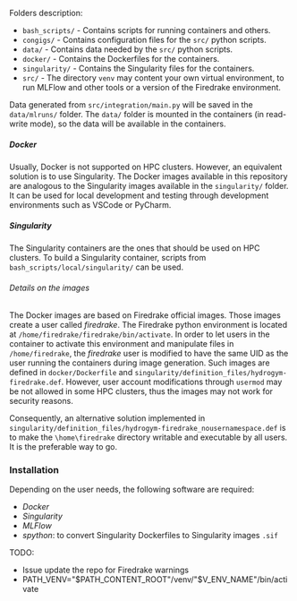 
Folders description:

- `bash_scripts/` - Contains scripts for running containers and others. 
- `congigs/` - Contains configuration files for the `src/` python scripts.
- `data/` - Contains data needed by the `src/` python scripts.
- `docker/` - Contains the Dockerfiles for the containers.
- `singularity/` - Contains the Singularity files for the containers.
- `src/` - The directory `venv` may content your own virtual environment, to run MLFlow and other tools or a version of the Firedrake environment.


Data generated from `src/integration/main.py` will be saved in the `data/mlruns/` folder.
The `data/` folder is mounted in the containers (in read-write mode), so the data will be available in the containers.

##### Docker
Usually, Docker is not supported on HPC clusters.
However, an equivalent solution is to use Singularity.
The Docker images available in this repository are analogous to the Singularity images available in the `singularity/` folder.
It can be used for local development and testing through development environments such as VSCode or PyCharm.

##### Singularity
The Singularity containers are the ones that should be used on HPC clusters.
To build a Singularity container, scripts from `bash_scripts/local/singularity/` can be used.

###### Details on the images
The Docker images are based on Firedrake official images.
Those images create a user called _firedrake_.
The Firedrake python environment is located at `/home/firedrake/firedrake/bin/activate`.
In order to let users in the container to activate this environment and manipulate files in `/home/firedrake`, the _firedrake_ user is modified to have the same UID as the user running the containers during image generation.
Such images are defined in `docker/Dockerfile` and `singularity/definition_files/hydrogym-firedrake.def`.
However, user account modifications through `usermod` may be not allowed in some HPC clusters, thus the images may not work for security reasons.

Consequently, an alternative solution implemented in `singularity/definition_files/hydrogym-firedrake_nousernamespace.def` is to make the `\home\firedrake` directory writable and executable by all users.
It is the preferable way to go.

### Installation
Depending on the user needs, the following software are required:
- _Docker_
- _Singularity_
- _MLFlow_
- _spython_: to convert Singularity Dockerfiles to Singularity images `.sif`

TODO:
- Issue update the repo for Firedrake warnings
- PATH_VENV="$PATH_CONTENT_ROOT"/venv/"$V_ENV_NAME"/bin/activate
